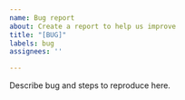 ```yaml
---
name: Bug report
about: Create a report to help us improve
title: "[BUG]"
labels: bug
assignees: ''

---
```


Describe bug and steps to reproduce here.
